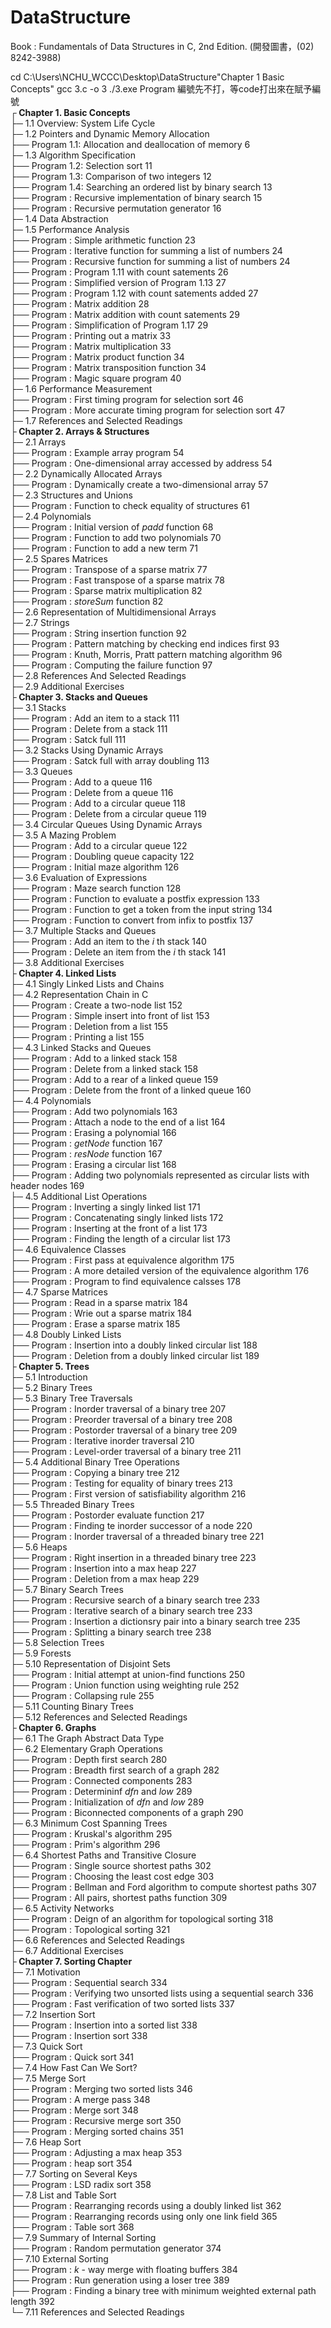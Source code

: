 # DataStructure
Book : Fundamentals of Data Structures in C, 2nd Edition. (開發圖書，(02) 8242-3988)

 cd C:\Users\NCHU_WCCC\Desktop\DataStructure\"Chapter 1 Basic Concepts"
 gcc 3.c -o 3
 ./3.exe
Program 編號先不打，等code打出來在賦予編號<br />
┌<b> Chapter 1. Basic Concepts</b><br />
├─ 1.1 Overview: System Life Cycle<br />
├─ 1.2 Pointers and Dynamic Memory Allocation<br />
├── Program 1.1: Allocation and deallocation of memory 6<br />
├─ 1.3 Algorithm Specification<br />
├── Program 1.2: Selection sort 11<br />
├── Program 1.3: Comparison of two integers 12<br />
├── Program 1.4: Searching an ordered list by binary search 13<br />
├── Program : Recursive implementation of binary search 15<br />
├── Program : Recursive permutation generator 16<br />
├─ 1.4 Data Abstraction<br />
├─ 1.5 Performance Analysis<br />
├── Program : Simple arithmetic function 23<br />
├── Program : Iterative function for summing a list of numbers 24<br />
├── Program : Recursive function for summing a list of numbers 24<br />
├── Program : Program 1.11 with count satements 26<br />
├── Program : Simplified version of Program 1.13 27<br />
├── Program : Program 1.12 with count satements added 27<br />
├── Program : Matrix addition 28<br />
├── Program : Matrix addition with count satements 29<br />
├── Program : Simplification of Program 1.17 29<br />
├── Program : Printing out a matrix 33<br />
├── Program : Matrix multiplication 33<br />
├── Program : Matrix product function 34<br />
├── Program : Matrix transposition function 34<br />
├── Program : Magic square program 40<br />
├─ 1.6 Performance Measurement<br />
├── Program : First timing program for selection sort 46<br />
├── Program : More accurate timing program for selection sort 47<br />
├─ 1.7 References and Selected Readings<br />
├<b> Chapter 2. Arrays & Structures</b><br />
├─ 2.1 Arrays<br />
├── Program : Example array program 54<br />
├── Program : One-dimensional array accessed by address 54<br />
├─ 2.2 Dynamically Allocated Arrays<br />
├── Program : Dynamically create a two-dimensional array 57<br />
├─ 2.3 Structures and Unions<br />
├── Program : Function to check equality of structures 61<br />
├─ 2.4 Polynomials<br />
├── Program : Initial version of _padd_ function 68<br />
├── Program : Function to add two polynomials 70<br />
├── Program : Function to add a new term 71<br />
├─ 2.5 Spares Matrices<br />
├── Program : Transpose of a sparse matrix 77<br />
├── Program : Fast transpose of a sparse matrix 78<br />
├── Program : Sparse matrix multiplication 82<br />
├── Program : _storeSum_ function 82<br />
├─ 2.6 Representation of Multidimensional Arrays<br />
├─ 2.7 Strings<br />
├── Program : String insertion function 92<br />
├── Program : Pattern matching by checking end indices first 93<br />
├── Program : Knuth, Morris, Pratt pattern matching algorithm 96<br />
├── Program : Computing the failure function 97<br />
├─ 2.8 References And Selected Readings<br />
├─ 2.9 Additional Exercises<br />
├<b> Chapter 3. Stacks and Queues</b><br />
├─ 3.1 Stacks<br />
├── Program : Add an item to a stack 111<br />
├── Program : Delete from a stack 111<br />
├── Program : Satck full 111<br />
├─ 3.2 Stacks Using Dynamic Arrays<br />
├── Program : Satck full with array doubling 113<br />
├─ 3.3 Queues<br />
├── Program : Add to a queue 116<br />
├── Program : Delete from a queue 116<br />
├── Program : Add to a circular queue 118<br />
├── Program : Delete from a circular queue 119<br />
├─ 3.4 Circular Queues Using Dynamic Arrays<br />
├─ 3.5 A Mazing Problem<br />
├── Program : Add to a circular queue 122<br />
├── Program : Doubling queue capacity 122<br />
├── Program : Initial maze algorithm 126<br />
├─ 3.6 Evaluation of Expressions<br />
├── Program : Maze search function 128<br />
├── Program : Function to evaluate a postfix expression 133<br />
├── Program : Function to get a token from the input string 134<br />
├── Program : Function to convert from infix to postfix 137<br />
├─ 3.7 Multiple Stacks and Queues<br />
├── Program : Add an item to the _i_ th stack 140<br />
├── Program : Delete an item from the _i_ th stack 141<br />
├─ 3.8 Additional Exercises<br />
├<b> Chapter 4. Linked Lists</b><br />
├─ 4.1 Singly Linked Lists and Chains<br />
├─ 4.2 Representation Chain in C<br />
├── Program : Create a two-node list 152<br />
├── Program : Simple insert into front of list 153<br />
├── Program : Deletion from a list 155<br />
├── Program : Printing a list 155<br />
├─ 4.3 Linked Stacks and Queues<br />
├── Program : Add to a linked stack 158<br />
├── Program : Delete from a linked stack 158<br />
├── Program : Add to a rear of a linked queue 159<br />
├── Program : Delete from the front of a linked queue 160<br />
├─ 4.4 Polynomials<br />
├── Program : Add two polynomials 163<br />
├── Program : Attach a node to the end of a list 164<br />
├── Program : Erasing a polynomial 166<br />
├── Program : _getNode_ function 167<br />
├── Program : _resNode_ function 167<br />
├── Program : Erasing a circular list 168<br />
├── Program : Adding two polynomials represented as circular lists with header nodes 169<br />
├─ 4.5 Additional List Operations<br />
├── Program : Inverting a singly linked list 171<br />
├── Program : Concatenating singly linked lists 172<br />
├── Program : Inserting at the front of a list 173<br />
├── Program : Finding the length of a circular list 173<br />
├─ 4.6 Equivalence Classes<br />
├── Program : First pass at equivalence algorithm 175<br />
├── Program : A more detailed version of the equivalence algorithm 176<br />
├── Program : Program to find equivalence calsses 178<br />
├─ 4.7 Sparse Matrices<br />
├── Program : Read in a sparse matrix 184<br />
├── Program : Wrie out a sparse matrix 184<br />
├── Program : Erase a sparse matrix 185<br />
├─ 4.8 Doubly Linked Lists <br />
├── Program : Insertion into a doubly linked circular list 188<br />
├── Program : Deletion from a doubly linked circular list 189<br />
├<b> Chapter 5. Trees</b><br />
├─ 5.1 Introduction<br />
├─ 5.2 Binary Trees<br />
├─ 5.3 Binary Tree Traversals<br />
├── Program : Inorder traversal of a binary tree 207<br />
├── Program : Preorder traversal of a binary tree 208<br />
├── Program : Postorder traversal of a binary tree 209<br />
├── Program : Iterative inorder traversal 210<br />
├── Program : Level-order traversal of a binary tree 211<br />
├─ 5.4 Additional Binary Tree Operations<br />
├── Program : Copying a binary tree 212<br />
├── Program : Testing for equality of binary trees 213<br />
├── Program : First version of satisfiability algorithm 216<br />
├─ 5.5 Threaded Binary Trees<br />
├── Program : Postorder evaluate function 217<br />
├── Program : Finding te inorder successor of a node 220<br />
├── Program : Inorder traversal of a threaded binary tree 221<br />
├─ 5.6 Heaps<br />
├── Program : Right insertion in a threaded binary tree 223<br />
├── Program : Insertion into a max heap 227<br />
├── Program : Deletion from a max heap 229<br />
├─ 5.7 Binary Search Trees<br />
├── Program : Recursive search of a binary search tree 233<br />
├── Program : Iterative search of a binary search tree 233<br />
├── Program : Insertion a dictionsry pair into a binary search tree 235<br />
├── Program : Splitting a binary search tree 238<br />
├─ 5.8 Selection Trees<br />
├─ 5.9 Forests<br />
├─ 5.10 Representation of Disjoint Sets<br />
├── Program : Initial attempt at union-find functions 250<br />
├── Program : Union function using weighting rule 252<br />
├── Program : Collapsing rule 255<br />
├─ 5.11 Counting Binary Trees<br />
├─ 5.12 References and Selected Readings<br />
├<b> Chapter 6. Graphs</b><br />
├─ 6.1 The Graph Abstract Data Type<br />
├─ 6.2 Elementary Graph Operations<br />
├── Program : Depth first search 280<br />
├── Program : Breadth first search of a graph 282<br />
├── Program : Connected components 283<br />
├── Program : Determininf _dfn_ and _low_ 289<br />
├── Program : Initialization of _dfn_ and _low_ 289<br />
├── Program : Biconnected components of a graph 290<br />
├─ 6.3 Minimum Cost Spanning Trees<br />
├── Program : Kruskal's algorithm 295<br />
├── Program : Prim's algorithm 296<br />
├─ 6.4 Shortest Paths and Transitive Closure<br />
├── Program : Single source shortest paths 302<br />
├── Program : Choosing the least cost edge 303<br />
├── Program : Bellman and Ford algorithm to compute shortest paths 307<br />
├── Program : All pairs, shortest paths function 309<br />
├─ 6.5 Activity Networks<br />
├── Program : Deign of an algorithm for topological sorting 318<br />
├── Program : Topological sorting 321<br />
├─ 6.6 References and Selected Readings<br />
├─ 6.7 Additional Exercises<br />
├<b> Chapter 7. Sorting Chapter</b><br />
├─ 7.1 Motivation<br />
├── Program : Sequential search 334<br />
├── Program : Verifying two unsorted lists using a sequential search 336<br />
├── Program : Fast verification of two sorted lists 337<br />
├─ 7.2 Insertion Sort<br />
├── Program : Insertion into a sorted list 338<br />
├── Program : Insertion sort 338<br />
├─ 7.3 Quick Sort<br />
├── Program : Quick sort 341<br />
├─ 7.4 How Fast Can We Sort?<br />
├─ 7.5 Merge Sort<br />
├── Program : Merging two sorted lists 346<br />
├── Program : A merge pass 348<br />
├── Program : Merge sort 348<br />
├── Program : Recursive merge sort 350<br />
├── Program : Merging sorted chains 351<br />
├─ 7.6 Heap Sort<br />
├── Program : Adjusting a max heap 353<br />
├── Program : heap sort 354<br />
├─ 7.7 Sorting on Several Keys<br />
├── Program : LSD radix sort 358<br />
├─ 7.8 List and Table Sort<br />
├── Program : Rearranging records using a doubly linked list 362<br />
├── Program : Rearranging records using only one link field 365<br />
├── Program : Table sort 368<br />
├─ 7.9 Summary of Internal Sorting<br />
├── Program : Random permutation generator 374<br />
├─ 7.10 External Sorting<br />
├── Program : _k_ - way merge with floating buffers 384<br />
├── Program : Run generation using a loser tree 389<br />
├── Program : Finding a binary tree with minimum weighted external path length 392<br />
└─ 7.11 References and Selected Readings<br />